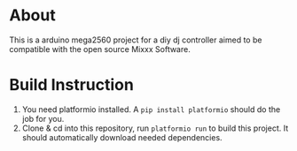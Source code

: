 # About

This is a arduino mega2560 project for a diy dj controller aimed to be compatible with the open source Mixxx Software. 

# Build Instruction

1. You need platformio installed. A `pip install platformio` should do the job for you.
2. Clone & cd into this repository, run `platformio run` to build this project. It should automatically download needed dependencies.



